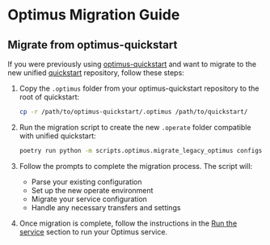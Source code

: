# Optimus Migration Guide

## Migrate from optimus-quickstart

If you were previously using [optimus-quickstart](https://github.com/valory-xyz/optimus-quickstart) and want to migrate to the new unified [quickstart](https://github.com/valory-xyz/quickstart) repository, follow these steps:

1. Copy the `.optimus` folder from your optimus-quickstart repository to the root of quickstart:

    ```bash
    cp -r /path/to/optimus-quickstart/.optimus /path/to/quickstart/
    ```

2. Run the migration script to create the new `.operate` folder compatible with unified quickstart:

    ```bash
    poetry run python -m scripts.optimus.migrate_legacy_optimus configs/config_optimus.json
    ```

3. Follow the prompts to complete the migration process. The script will:
   - Parse your existing configuration
   - Set up the new operate environment
   - Migrate your service configuration
   - Handle any necessary transfers and settings

4. Once migration is complete, follow the instructions in the [Run the service](https://github.com/valory-xyz/quickstart#run-the-service) section to run your Optimus service.


